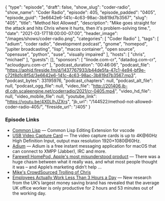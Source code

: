 {
  "type": "episode",
  "draft": false,
  "show_slug": "coder-radio",
  "show_name": "Coder Radio",
  "episode": 405,
  "episode_padded": "0405",
  "episode_guid": "3e6642e6-141c-4c63-98ac-3b819d7b3567",
  "slug": "405",
  "title": "Method Not Allowed",
  "description": "Mike goes straight for the attack and hits Chris where it hurts, then it's problem-solving time.",
  "date": "2021-03-17T18:00:00-07:00",
  "header_image": "/images/shows/coder-radio.png",
  "categories": [
    "Coder Radio"
  ],
  "tags": [
    "adium",
    "coder radio",
    "development podcast",
    "gnome",
    "homepod",
    "jupiter broadcasting",
    "lisp",
    "macos container",
    "open source",
    "opensuse",
    "python",
    "suse",
    "visually impaired"
  ],
  "hosts": [
    "chris",
    "michael"
  ],
  "guests": [],
  "sponsors": [
    "linode.com-cr",
    "datadog.com-cr",
    "acloudguru.com-cr"
  ],
  "podcast_duration": "00:46:06",
  "podcast_file": "https://aphid.fireside.fm/d/1437767933/b44de5fa-47c1-4e94-bf9e-c72f8d1c8f5d/3e6642e6-141c-4c63-98ac-3b819d7b3567.mp3",
  "podcast_bytes": 33195976,
  "podcast_chapters": null,
  "podcast_alt_file": null,
  "podcast_ogg_file": null,
  "video_file": "http://201406.jb-dl.cdn.scaleengine.net/coderradio/2021/cr-0405.mp4",
  "video_hd_file": null,
  "video_mobile_file": null,
  "youtube_link": "https://youtu.be/4X0LlhJZXrs",
  "jb_url": "/144522/method-not-allowed-coder-radio-405/",
  "fireside_url": "/405"
}


### Episode Links

  * [Common Lisp](https://marketplace.visualstudio.com/items?itemName=ailisp.commonlisp-vscode "Common Lisp") — Common Lisp Editing Extension for vscode
  * [USB Video Capture Card](https://www.amazon.com/gp/product/B08QCR5C5Z/ "USB Video Capture Card") — The video capture cards is up to 4K@60Hz High Definition Input, output max resolution 1920×1080@60Hz. 
  * [Adium](https://adium.im/ "Adium") — Adium is a free instant messaging application for macOS that can connect to XMPP (Jabber), IRC and more. 
  * [Farewell HomePod, Apple's most misunderstood product](https://9to5mac.com/2021/03/15/farewell-homepod/ "Farewell HomePod, Apple's most misunderstood product") — There was a huge chasm between what it really was, and what most people thought it was – and Apple’s marketing didn’t help …
  * [Mike's CrowdSourced Trolling of Chris](https://twitter.com/dominucco/status/1371104319668428805 "Mike's CrowdSourced Trolling of Chris")
  * [Employees Actually Work Less Than 3 Hours a Day](https://www.vouchercloud.com/resources/office-worker-productivity "Employees Actually Work Less Than 3 Hours a Day") — New research from the UK’s largest money saving brand has revealed that the average UK office worker is only productive for 2 hours and 53 minutes out of the working day.


